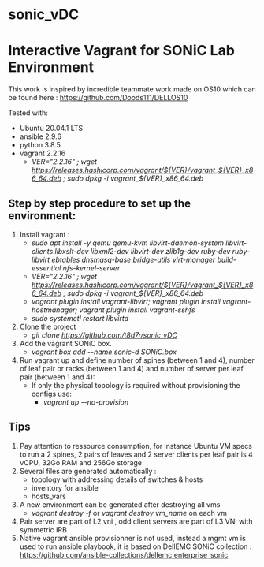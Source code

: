 # sonic_vDC
# Interactive Vagrant for SONiC Lab Environment
This work is inspired by incredible teammate work made on OS10 which can be found here : https://github.com/Doods111/DELLOS10 

Tested with:
   * Ubuntu 20.04.1 LTS
   * ansible 2.9.6
   * python 3.8.5 
   * vagrant 2.2.16
      * *VER="2.2.16" ; wget https://releases.hashicorp.com/vagrant/${VER}/vagrant_${VER}_x86_64.deb ; sudo dpkg -i vagrant_${VER}_x86_64.deb*

## Step by step procedure to set up the environment: 
1. Install vagrant :
   * *sudo apt install -y qemu qemu-kvm libvirt-daemon-system libvirt-clients libxslt-dev libxml2-dev libvirt-dev zlib1g-dev ruby-dev ruby-libvirt ebtables dnsmasq-base  bridge-utils  virt-manager build-essential nfs-kernel-server*
   * *VER="2.2.16" ; wget https://releases.hashicorp.com/vagrant/${VER}/vagrant_${VER}_x86_64.deb ; sudo dpkg -i vagrant_${VER}_x86_64.deb*
   * *vagrant plugin install vagrant-libvirt; vagrant plugin install vagrant-hostmanager; vagrant plugin install vagrant-sshfs*
   * *sudo systemctl restart libvirtd*
2. Clone the project
   * *git clone https://github.com/t8d7r/sonic_vDC*
4. Add the vagrant SONiC box.
   * *vagrant box add --name sonic-d SONiC.box*
5. Run vagrant up and define number of spines (between 1 and 4), number of leaf pair or racks (between 1 and 4) and number of server per leaf pair (between 1 and 4):
   * If only the physical topology is required without provisioning the configs use:
       * *vagrant up --no-provision*

## Tips 
1. Pay attention to ressource consumption, for instance Ubuntu VM specs to run a 2 spines, 2 pairs of leaves and 2 server clients per leaf pair is 4 vCPU, 32Go RAM and 256Go storage 
2. Several files are generated automatically :
   * topology with addressing details of switches & hosts
   * inventory for ansible
   * hosts_vars
3. A new environment can be generated after destroying all vms 
   * *vagrant destroy -f* or *vagrant destroy vm_name* on each vm
4. Pair server are part of L2 vni , odd client servers are part of L3 VNI with symmetric IRB
5. Native vagrant ansible provisionner is not used, instead a mgmt vm is used to run ansible playbook, it is based on DellEMC SONiC collection : https://github.com/ansible-collections/dellemc.enterprise_sonic

